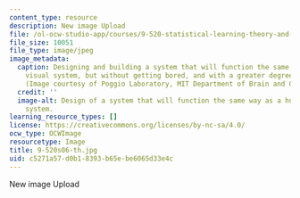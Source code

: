 ```yaml
---
content_type: resource
description: New image Upload
file: /ol-ocw-studio-app/courses/9-520-statistical-learning-theory-and-applications-spring-2006/c5271a57d0b18393b65ebe6065d33e4c_9-520s06-th.jpg
file_size: 10051
file_type: image/jpeg
image_metadata:
  caption: Designing and building a system that will function the same way as a human
    visual system, but without getting bored, and with a greater degree of accuracy.
    (Image courtesy of Poggio Laboratory, MIT Department of Brain and Cognitive Sciences.)
  credit: ''
  image-alt: Design of a system that will function the same way as a human visual
    system.
learning_resource_types: []
license: https://creativecommons.org/licenses/by-nc-sa/4.0/
ocw_type: OCWImage
resourcetype: Image
title: 9-520s06-th.jpg
uid: c5271a57-d0b1-8393-b65e-be6065d33e4c
---
```

New image Upload